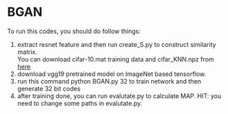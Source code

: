 # BGAN

To run this codes, you should do follow things:<p>
1. extract resnet feature and then run create_S.py to construct similarity matrix.<br>  You can download cifar-10.mat training data and  cifar_KNN.npz from <a href="http://pan.baidu.com/s/1geUCy0F"> here </a> 
2. download vgg19 pretrained model on ImageNet based tensorflow.
3. run this command python BGAN.py 32 to train network and then generate 32 bit codes
4. after training done, you can run evalutate.py to calculate MAP. HIT: you need to change some paths in evalutate.py.
